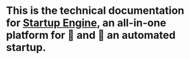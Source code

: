 # This is the technical documentation for [Startup Engine](https://www.startupengine.io), an all-in-one platform for 🚀 and 🌱 an automated startup.
